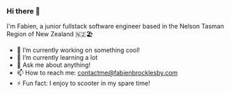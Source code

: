 ### Hi there 👋
I'm Fabien, a junior fullstack software engineer based in the Nelson Tasman Region of New Zealand 🇳🇿🏖️

- 🔭 I’m currently working on something cool!
- 🌱 I’m currently learning a lot
- 💬 Ask me about anything!
- 📫 How to reach me: contactme@fabienbrocklesby.com
- ⚡ Fun fact: I enjoy to scooter in my spare time!
